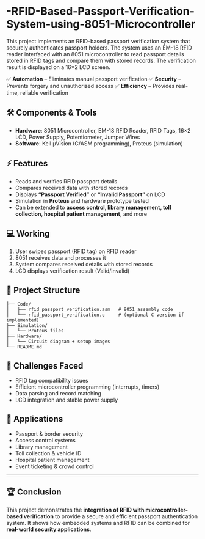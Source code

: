 # -RFID-Based-Passport-Verification-System-using-8051-Microcontroller
This project implements an RFID-based passport verification system that securely authenticates passport holders. The system uses an EM-18 RFID reader interfaced with an 8051 microcontroller to read passport details stored in RFID tags and compare them with stored records. The verification result is displayed on a 16×2 LCD screen.

✅ **Automation** – Eliminates manual passport verification
✅ **Security** – Prevents forgery and unauthorized access
✅ **Efficiency** – Provides real-time, reliable verification


## 🛠️ Components & Tools

* **Hardware**: 8051 Microcontroller, EM-18 RFID Reader, RFID Tags, 16×2 LCD, Power Supply, Potentiometer, Jumper Wires
* **Software**: Keil µVision (C/ASM programming), Proteus (simulation)

## ⚡ Features

* Reads and verifies RFID passport details
* Compares received data with stored records
* Displays **“Passport Verified”** or **“Invalid Passport”** on LCD
* Simulation in **Proteus** and hardware prototype tested
* Can be extended to **access control, library management, toll collection, hospital patient management**, and more

## 💻 Working

1. User swipes passport (RFID tag) on RFID reader
2. 8051 receives data and processes it
3. System compares received details with stored records
4. LCD displays verification result (Valid/Invalid)



## 📂 Project Structure

```
├── Code/
│   ├── rfid_passport_verification.asm   # 8051 assembly code
│   └── rfid_passport_verification.c     # (optional C version if implemented)
├── Simulation/
│   └── Proteus files
├── Hardware/
│   └── Circuit diagram + setup images
└── README.md
```
## 🚀 Challenges Faced

* RFID tag compatibility issues
* Efficient microcontroller programming (interrupts, timers)
* Data parsing and record matching
* LCD integration and stable power supply

## 📌 Applications

* Passport & border security
* Access control systems
* Library management
* Toll collection & vehicle ID
* Hospital patient management
* Event ticketing & crowd control

---

## 🏆 Conclusion

This project demonstrates the **integration of RFID with microcontroller-based verification** to provide a secure and efficient passport authentication system. It shows how embedded systems and RFID can be combined for **real-world security applications**.

